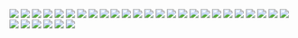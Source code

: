 <img src="img/0001.jpg">

<img src="img/0002.JPG">

<img src="img/0003.JPG">

<img src="img/0004.JPG">

<img src="img/0005.JPG">

<img src="img/0006.JPG">

<img src="img/0007.JPG">

<img src="img/0008.JPG">

<img src="img/0009.JPG">

<img src="img/0010.JPG">

<img src="img/00011.JPG">

<img src="img/0012.JPG">

<img src="img/0013.JPG">

<img src="img/0014.JPG">

<img src="img/0015.JPG">

<img src="img/0016.JPG">

<img src="img/0017.JPG">

<img src="img/0018.JPG">

<img src="img/0019.JPG">

<img src="img/0020.JPG">

<img src="img/0021.JPG">

<img src="img/0022.JPG">

<img src="img/0023.JPG">

<img src="img/0024.JPG">

<img src="img/0025.JPG">

<img src="img/0026.JPG">

<img src="img/0027.JPG">

<img src="img/0028.JPG">

<img src="img/0029.JPG">

<img src="img/0030.JPG">
    
<img src="img/0031.JPG">
